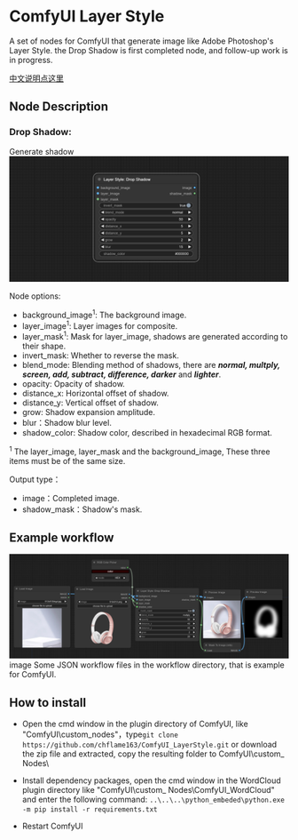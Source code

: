 # ComfyUI Layer Style
A set of nodes for ComfyUI that generate image like Adobe Photoshop's Layer Style.
the Drop Shadow is first completed node, and follow-up work is in progress.

[中文说明点这里](./README_CN.MD)

## Node Description

### Drop Shadow:
Generate shadow
![image](image/drop_shadow_node.png)


Node options:
* background_image<sup>1</sup>: The background image.
* layer_image<sup>1</sup>: Layer images for composite.
* layer_mask<sup>1</sup>: Mask for layer_image, shadows are generated according to their shape.
* invert_mask: Whether to reverse the mask.
* blend_mode: Blending method of shadows, there are **_normal, multply, screen, add, subtract, difference, darker_** and **_lighter_**.
* opacity: Opacity of shadow.
* distance_x: Horizontal offset of shadow.
* distance_y: Vertical offset of shadow.
* grow: Shadow expansion amplitude.
* blur：Shadow blur level.
* shadow_color: Shadow color, described in hexadecimal RGB format.
 
<sup>1</sup>  The layer_image, layer_mask and the background_image, These three items must be of the same size.

Output type：
* image：Completed image.
* shadow_mask：Shadow's mask.

## Example workflow
![image](image/drop_shadow.png)
image Some JSON workflow files in the workflow directory, that is example for ComfyUI.

## How to install 

* Open the cmd window in the plugin directory of ComfyUI, like "ComfyUI\custom_nodes\"，type```git clone https://github.com/chflame163/ComfyUI_LayerStyle.git```
or download the zip file and extracted, copy the resulting folder to ComfyUI\custom_ Nodes\

* Install dependency packages, open the cmd window in the WordCloud plugin directory like "ComfyUI\custom_ Nodes\ComfyUI_WordCloud" and enter the following command:
```..\..\..\python_embeded\python.exe -m pip install -r requirements.txt```

* Restart ComfyUI